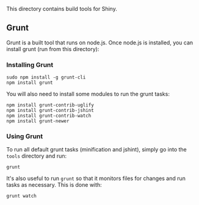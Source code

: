 This directory contains build tools for Shiny.


## Grunt

Grunt is a built tool that runs on node.js. Once node.js is installed, you can install grunt (run from this directory):

### Installing Grunt

```
sudo npm install -g grunt-cli
npm install grunt
```

You will also need to install some modules to run the grunt tasks:

```
npm install grunt-contrib-uglify
npm install grunt-contrib-jshint
npm install grunt-contrib-watch
npm install grunt-newer
```

### Using Grunt

To run all default grunt tasks (minification and jshint), simply go into the `tools` directory and run:

```
grunt
```

It's also useful to run `grunt` so that it monitors files for changes and run tasks as necessary. This is done with:

```
grunt watch
```
